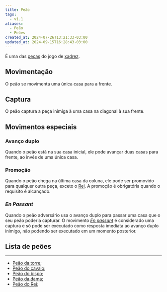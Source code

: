 ```yaml
---
title: Peão
tags:
  - v1.1
aliases:
  - Peão
  - Peões
created_at: 2024-07-26T13:21:33-03:00
updated_at: 2024-09-15T16:28:43-03:00
---
```


É uma das [peças](Xadrez_Pecas.md) do jogo de [xadrez](../../../../sementes/2024/07/06/Xadrez.md).

## Movimentação
O peão se movimenta uma única casa para a frente.

## Captura
O peão captura a peça inimiga à uma casa na diagonal à sua frente.

## Movimentos especiais
### Avanço duplo
Quando o peão está na sua casa inicial, ele pode avançar duas casas para frente, ao invés de uma única casa.

### Promoção
Quando o peão chega na última casa da coluna, ele pode ser promovido para qualquer outra peça, exceto o [Rei](../07/Xadrez_Rei_xadrez.md). A promoção é obrigatória quando o requisito é alcançado.

### *En Passant*
Quando o peão adversário usa o avanço duplo para passar uma casa que o seu peão poderia capturar. O movimento *[En passant](../../../../../En_passant.md)* é considerado uma captura e só pode ser executado como resposta imediata ao avanço duplo inimigo, não podendo ser executado em um momento posterior.

## Lista de peões
---
- [Peão da torre](../08/Xadrez_Peao_da_torre.md);
- [Peão do cavalo](../08/Xadrez_Peao_do_cavalo.md);
- [Peão do bispo](../26/Xadrez_Peao_do_bispo.md);
- [Peão da dama](../08/Xadrez_Peao_da_dama.md);
- [Peão do Rei](../08/Xadrez_Peao_do_Rei.md);
